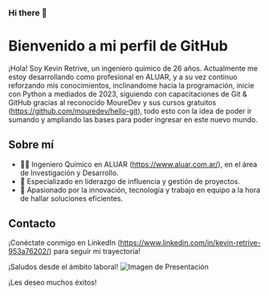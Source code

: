 ### Hi there 👋

# Bienvenido a mi perfil de GitHub

¡Hola! Soy Kevin Retrive, un ingeniero químico de 26 años. Actualmente me estoy desarrollando como profesional en ALUAR, y a su vez continuo reforzando mis conocimientos, inclinandome hacia la programación, inicie con Python a mediados de 2023, siguiendo con capacitaciones de Git & GitHub gracias al reconocido MoureDev y sus cursos gratuitos (https://github.com/mouredev/hello-git), todo esto con la idea de poder ir sumando y ampliando las bases para poder ingresar en este nuevo mundo. 

## Sobre mí

- 👨‍🔬 Ingeniero Químico en ALUAR (https://www.aluar.com.ar/), en el área de Investigación y Desarrollo.
- 🚀 Especializado en liderazgo de influencia y gestión de proyectos.
- 🧪 Apasionado por la innovación, tecnología y trabajo en equipo a la hora de hallar soluciones eficientes.

## Contacto

¡Conéctate conmigo en LinkedIn (https://www.linkedin.com/in/kevin-retrive-953a76202/) para seguir mi trayectoria!

¡Saludos desde el ámbito laboral!
<img src="https://github.com/KevinRetrive/KevinRetrive/assets/147333835/3c5bc85e-635c-4080-bbe7-65a081097d4d" alt="Imagen de Presentación">

¡Les deseo muchos éxitos!


<!--
**KevinRetrive/KevinRetrive** is a ✨ _special_ ✨ repository because its `README.md` (this file) appears on your GitHub profile.

Here are some ideas to get you started:

- 🔭 I’m currently working on ...
- 🌱 I’m currently learning ...
- 👯 I’m looking to collaborate on ...
- 🤔 I’m looking for help with ...
- 💬 Ask me about ...
- 📫 How to reach me: ...
- 😄 Pronouns: ...
- ⚡ Fun fact: ...
-->
